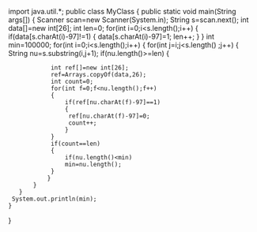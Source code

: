 import java.util.*;
public class MyClass {
    public static void main(String args[]) {
        Scanner scan=new Scanner(System.in);
       String s=scan.next();
       int data[]=new int[26];
       int len=0;
       for(int i=0;i<s.length();i++)
       {
           if(data[s.charAt(i)-97]!=1)
           {
           data[s.charAt(i)-97]=1;
           len++;
           }
       }
      int min=100000;
       for(int i=0;i<s.length();i++)
       {
           for(int j=i;j<s.length() ;j++)
           {
               String nu=s.substring(i,j+1);
               if(nu.length()>=len)
               {
              
                int ref[]=new int[26];
                ref=Arrays.copyOf(data,26);
                int count=0;
                for(int f=0;f<nu.length();f++)
                {
                    if(ref[nu.charAt(f)-97]==1)
                    {
                     ref[nu.charAt(f)-97]=0; 
                     count++;
                    }
                }
                if(count==len)
                {
                    if(nu.length()<min)
                    min=nu.length();
                }
               }
           }
       }
     System.out.println(min);   
    }
}
